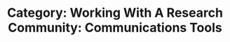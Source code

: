 ---
layout: category
title: 'Category: Working With A Research Community: Communications Tools'
tag: working_with_a_research_community,communications_tools
---